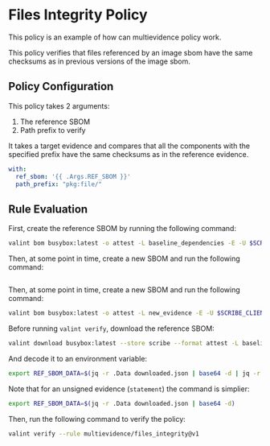 # Files Integrity Policy

This policy is an example of how can multievidence policy work.

This policy verifies that files referenced by an image sbom have the same checksums as in previous versions of the image sbom.

## Policy Configuration

This policy takes 2 arguments:

1. The reference SBOM
2. Path prefix to verify

It takes a target evidence and compares that all the components with the specified prefix have the same checksums as in the reference evidence.

```yaml
with:
  ref_sbom: '{{ .Args.REF_SBOM }}'
  path_prefix: "pkg:file/"
```

## Rule Evaluation

First, create the reference SBOM by running the following command:

```bash
valint bom busybox:latest -o attest -L baseline_dependencies -E -U $SCRIBE_CLIENT_ID -P $SCRIBE_CLIENT_SECRET
```

Then, at some point in time, create a new SBOM and run the following command:

```bash
```

Then, at some point in time, create a new SBOM and run the following command:

```bash
valint bom busybox:latest -o attest -L new_evidence -E -U $SCRIBE_CLIENT_ID -P $SCRIBE_CLIENT_SECRET
```

Before running `valint verify`, download the reference SBOM:

```bash
valint download busybox:latest --store scribe --format attest -L baseline_dependencies -O downloaded.json
```

And decode it to an environment variable:

```bash
export REF_SBOM_DATA=$(jq -r .Data downloaded.json | base64 -d | jq -r .payload | base64 -d | jq -r .payload)
```

Note that for an unsigned evidence (`statement`) the command is simplier:

```bash
export REF_SBOM_DATA=$(jq -r .Data downloaded.json | base64 -d)
```

Then, run the following command to verify the policy:

```bash
valint verify --rule multievidence/files_integrity@v1
```
